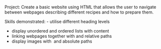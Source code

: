 Project: Create a basic website using HTML that allows the user to navigate between webpages describing different recipes and how to prepare them.

Skills demonstrated: - utilise different heading levels
- display unordered and ordered lists with content
- linking webpages together with <a> and relative paths
- display images with <img> and absolute paths